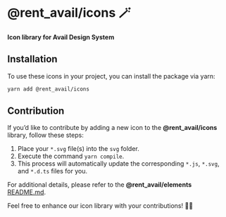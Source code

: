 # @rent_avail/icons 🪄

**Icon library for Avail Design System**

## Installation

To use these icons in your project, you can install the package via yarn:

```bash
yarn add @rent_avail/icons
```

## Contribution

If you’d like to contribute by adding a new icon to the **@rent_avail/icons** library, follow these steps:

1. Place your `*.svg` file(s) into the `svg` folder.
2. Execute the command `yarn compile`.
3. This process will automatically update the corresponding `*.js`, `*.svg`, and `*.d.ts` files for you.

For additional details, please refer to the **@rent_avail/elements** [README.md](../../README.md).

Feel free to enhance our icon library with your contributions! 🚀🎨
